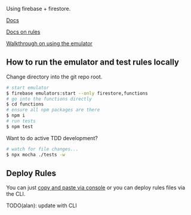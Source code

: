 Using firebase + firestore.

[Docs](https://firebase.google.com/docs/firestore/)

[Docs on rules](https://firebase.google.com/docs/firestore/security/overview)

[Walkthrough on using the emulator]()

## How to run the emulator and test rules locally

Change directory into the git repo root.

```sh
# start emulator
$ firebase emulators:start --only firestore,functions
# go into the functions directly
$ cd functions
# ensure all npm packages are there
$ npm i
# run tests
$ npm test
```

Want to do active TDD development?

```sh
# watch for file changes...
$ npx mocha ./tests -w
```

## Deploy Rules

You can just [copy and paste via console](https://firebase.corp.google.com/u/0/project/decryptilito2/firestore/rules) or you can deploy rules files via the CLI.

TODO(alan): update with CLI
